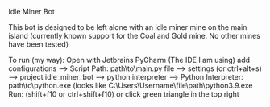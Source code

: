 Idle Miner Bot

This bot is designed to be left alone with an idle miner mine on the main island (currently known support for the Coal and Gold mine. No other mines have been tested)

To run (my way):
	Open with Jetbrains PyCharm (The IDE I am using)
	add configurations --> Script Path: path\to\main.py
	file --> settings (or ctrl+alt+s) --> project idle_miner_bot --> python interpreter --> Python Interpreter: path\to\python.exe (looks like C:\Users\Username\file\path\python3.9.exe
	Run: (shift+f10 or ctrl+shift+f10) or click green triangle in the top right